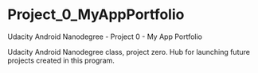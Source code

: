 # Project_0_MyAppPortfolio
Udacity Android Nanodegree - Project 0 - My App Portfolio

Udacity Android Nanodegree class, project zero. Hub for launching future projects created in this program.
